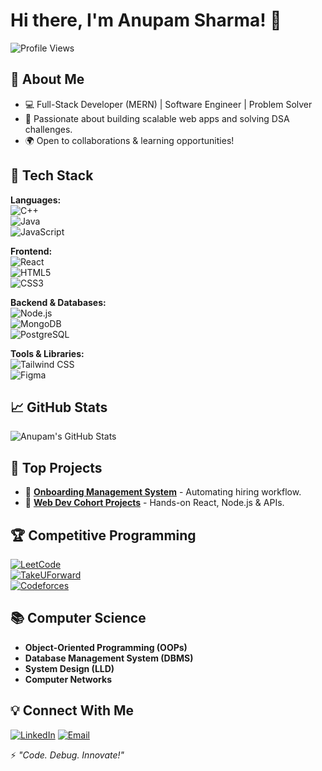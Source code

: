# Hi there, I'm Anupam Sharma! 👋

![Profile Views](https://komarev.com/ghpvc/?username=your-username&style=flat-square&color=blue)

## 🚀 About Me

- 💻 Full-Stack Developer (MERN) | Software Engineer | Problem Solver
- 🎯 Passionate about building scalable web apps and solving DSA challenges.
- 🌍 Open to collaborations & learning opportunities!

## 🔧 Tech Stack

**Languages:**  
![C++](https://img.shields.io/badge/C%2B%2B-00599C?style=flat&logo=c%2B%2B&logoColor=white)  
![Java](https://img.shields.io/badge/Java-ED8B00?style=flat&logo=java&logoColor=white)  
![JavaScript](https://img.shields.io/badge/JavaScript-F7DF1E?style=flat&logo=javascript&logoColor=black)

**Frontend:**  
![React](https://img.shields.io/badge/React-20232A?style=flat&logo=react&logoColor=61DAFB)  
![HTML5](https://img.shields.io/badge/HTML5-E34F26?style=flat&logo=html5&logoColor=white)  
![CSS3](https://img.shields.io/badge/CSS3-1572B6?style=flat&logo=css3&logoColor=white)

**Backend & Databases:**  
![Node.js](https://img.shields.io/badge/Node.js-43853D?style=flat&logo=node.js&logoColor=white)  
![MongoDB](https://img.shields.io/badge/MongoDB-47A248?style=flat&logo=mongodb&logoColor=white)  
![PostgreSQL](https://img.shields.io/badge/PostgreSQL-336791?style=flat&logo=postgresql&logoColor=white)

**Tools & Libraries:**  
![Tailwind CSS](https://img.shields.io/badge/TailwindCSS-38B2AC?style=flat&logo=tailwind-css&logoColor=white)  
![Figma](https://img.shields.io/badge/Figma-F24E1E?style=flat&logo=figma&logoColor=white)

## 📈 GitHub Stats

![Anupam's GitHub Stats](https://github-readme-stats.vercel.app/api?username=anu12oct&show_icons=true&theme=radical)

## 🌟 Top Projects

- 🚀 **[Onboarding Management System](#)** - Automating hiring workflow.
- 📌 **[Web Dev Cohort Projects](#)** - Hands-on React, Node.js & APIs.

## 🏆 Competitive Programming

[![LeetCode](https://img.shields.io/badge/LeetCode-FFA116?style=flat&logo=leetcode&logoColor=white)](https://leetcode.com/u/sharma12oct/)  
[![TakeUForward](https://img.shields.io/badge/TakeUForward-009688?style=flat&logo=code&logoColor=white)](https://takeuforward.org/plus/profile/anu12oct)  
[![Codeforces](https://img.shields.io/badge/Codeforces-1F8ACB?style=flat&logo=codeforces&logoColor=white)](https://codeforces.com/profile/your-profile)

## 📚 Computer Science

- **Object-Oriented Programming (OOPs)**
- **Database Management System (DBMS)**
- **System Design (LLD)**
- **Computer Networks**

## 💡 Connect With Me

[![LinkedIn](https://img.shields.io/badge/LinkedIn-blue?style=flat&logo=linkedin)](https://www.linkedin.com/in/anupam-sharma-12oct/)
[![Email](https://img.shields.io/badge/Email-D14836?style=flat&logo=gmail&logoColor=white)](mailto:sharma12oct@gmail.com)

⚡ *"Code. Debug. Innovate!"*
